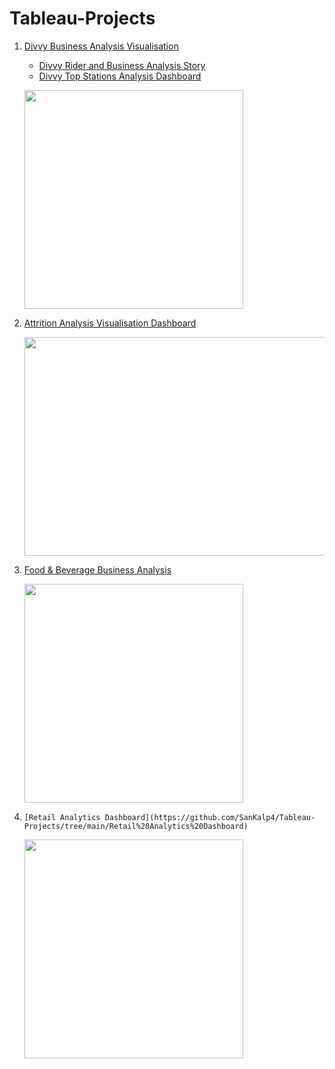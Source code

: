 # Tableau-Projects

1. [Divvy Business Analysis Visualisation](https://github.com/SanKalp4/Tableau-Projects/blob/main/Divvy-Business-Analysis-%26-Viz)
   - [Divvy Rider and Business Analysis Story](https://github.com/SanKalp4/Tableau-Projects/blob/main/Divvy-Business-Analysis-%26-Viz/Divvy%20Rider%20Analysis%20Viz/RIDERME.md)
   - [Divvy Top Stations Analysis Dashboard](https://github.com/SanKalp4/Tableau-Projects/blob/main/Divvy-Business-Analysis-%26-Viz/Divvy-Top-Station-Analysis/README.md)

    <p align="left"> <img src="https://user-images.githubusercontent.com/75038775/116785676-7515cf00-aab8-11eb-8c8f-9b9ac636691b.jpg" height="350"> </p>

2. [Attrition Analysis Visualisation Dashboard](https://github.com/SanKalp4/Tableau-Projects/blob/main/Attrition%20Analysis%20HR%20Dashboard/HIREME.md)

   <p align="left"> <img src="https://user-images.githubusercontent.com/75038775/116786733-e99f3c80-aabd-11eb-810b-7d49f145175b.jpg" height="350" width="620"> </p>

3. [Food & Beverage Business Analysis](https://github.com/SanKalp4/Tableau-Projects/tree/main/Food%20%26%20Bev%20Business%20Analysis)

   <p align="left"> <img src="https://user-images.githubusercontent.com/75038775/123622996-967e0780-d82a-11eb-9cf3-732c569c22a3.png" height="350"> </p>
   
4. ```[Retail Analytics Dashboard](https://github.com/SanKalp4/Tableau-Projects/tree/main/Retail%20Analytics%20Dashboard)```

   <p align="left"> <img src="https://user-images.githubusercontent.com/75038775/125103435-f8c3eb80-e0f9-11eb-99b2-1beadc39c631.png" height="350"> </p>

